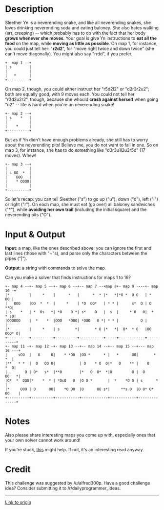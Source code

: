 # Description
Sleether Yn is a neverending snake, and like all neverending snakes, she loves drinking neverending soda and eating baloney. She also hates walking (err, creeping) -- which probably has to do with the fact that her body **grows whenever she moves**. Your goal is give Yn instructions to **eat all the food** on the map, while **moving as little as possible**. On map 1, for instance, you could just tell her: "**r2d2**", for "move right twice and down twice" (she can't move diagonally). You might also say "rrdd", if you prefer.

    +- map 1 --+
    | s        |
    |          |
    |   *      |
    +----------+

On map 2, though, you could either instruct her "r5d2l2" or "d2r3r2u2"; both are equally good, with 9 moves each. You could not tell her "r3d2u2r2", though, because she whould **crash against herself** when going "u2" -- life is hard when you're an neverending snake!

    +- map 2 --+
    | s    *   |
    |          |
    |    *     |
    +----------+

But as if Yn didn't have enough problems already, she still has to worry about the neverending pits! Believe me, you do not want to fall in one. So on map 3, for instance, she has to do something like "d3r3u1l2u3r5d" (17 moves). Whew!

    +- map 3 --+
    |          |
    | s OO  *  |
    |    OOO   |
    |    * OOOO|
    |          |
    +----------+

So let's recap: you can tell Sleether ("s") to go up ("u"), down ("d"), left ("l") or right ("r"). On each map, she must eat (go over) all baloney sandwiches ("\*"), while **avoiding her own trail** (including the initial square) and the neverending pits ("O").

# Input &amp; Output
**Input**: a map, like the ones described above; you can ignore the first and last lines (those with "+"s), and parse only the characters between the pipes ("|").

**Output**: a string with commands to solve the map.

Can you make a solver that finds instructions for maps 1 to 16?

    +- map 4 --+- map 5 --+- map 6 --+-- map 7 --+map 8+- map 9 ----+- map 10 -+
    |*         |     *    |      *   |      *  * |*   *|*O *  O O   | *     OO |
    |   OOO    |OO  *  *  |     *    | *O  OO*   | * * |      s*  O | O     **O|
    | s    *   | *  Os   *| *O    O *| s*    O   |  s  |     * O   O|  *   * sO|
    |OOOOOO    |  *    *  |OOO   *OOO| *OOO   O *| * * |          O |          |
    |*         |     *    | s       *|       * O |*   *|  O*  * O   |OO  OOO* O|
    +----------+----------+----------+-----------+-----+------------+----------+
    +- map 11 -+- map 12 -+- map 13 --+-- map 14 --+-- map 15 --+--- map 16 ---+
    |     sOO  |   O     O|    * *OO  |OO *      * |   *      OO|       *   *  |
    |**   * *  |  O   OO O|           | O    * O  O|*   O    ** |    O     *  O|
    |        O | O*   s*  |**O        |*   O  O*  *|O         O |  O     OO   *|
    |O*  *  OOO|*    *  * | *OsO   O  |O O *       |  *    *O O | s      *     |
    |*     OOO | O      OO|    *O OO  |O      OO s*|     **s O  |O O* O* OO    |
    +----------+----------+-----------+------------+------------+--------------+

# Notes
Also please share interesting maps you come up with, especially ones that your own solver cannot work around!

If you're stuck, [this](https://en.wikipedia.org/wiki/Maze_solving_algorithm) might help. If not, it's an interesting read anyway.

# Credit

This challenge was suggested by /u/alfred300p. Have a good challenge idea? Consider submitting it to /r/dailyprogrammer_ideas.

---

[Link to origin](https://www.reddit.com/r/dailyprogrammer/4cw095)